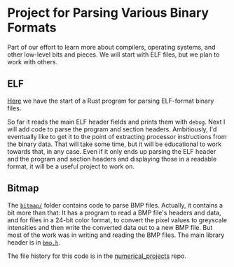 # Project for Parsing Various Binary Formats

Part of our effort to learn more about compilers, operating systems,
and other low-level bits and pieces.
We will start with ELF files, but we plan to work with others.

## ELF

[Here](elf/src/main.rs) we have the start of a Rust program for parsing
ELF-format binary files.

So far it reads the main ELF header fields and prints them with `debug`.
Next I will add code to parse the program and section headers.
Ambitiously, I'd eventually like to get it to the point of extracting
processor instructions from the binary data. That will take
some time, but it will be educational to work towards that, in any case.
Even if it only ends up parsing the ELF header and the program and section
headers and displaying those in a readable format, it will be a useful project
to work on.

## Bitmap

The [`bitmap/`](bitmap/) folder contains code to parse BMP files. Actually,
it contains a bit more than that: It has a program to read a BMP file's
headers and data, and for files in a 24-bit color format, to convert
the pixel values to greyscale intensities and then write the converted
data out to a new BMP file. But most of the work was in writing and reading
the BMP files. The main library header is in [`bmp.h`](bitmap/bmp.h).

The file history for this code is in the
[numerical_projects](https://github.com/seansovine/numerical_projects) repo.
